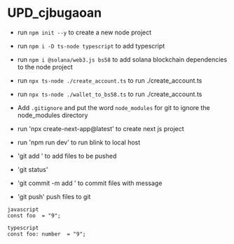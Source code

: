 # UPD_cjbugaoan

- run `npm init --y` to create a new node project
- run `npm i -D ts-node typescript` to add typescript
- run `npm i @solana/web3.js bs58` to add solana blockchain dependencies to the node project

- run `npx ts-node ./create_account.ts` to run ./create_account.ts
- run `npx ts-node ./wallet_to_bs58.ts` to run ./create_account.ts
- Add `.gitignore` and put the word `node_modules` for git to ignore the node_modules directory

- run 'npx create-next-app@latest' to create next js project
- run 'npm run dev' to run blink to local host

- 'git add <filename>' to add files to be pushed
- 'git status'
- 'git commit -m add <filename>' to commit files with message
- 'git push' push files to git

```
javascript
const foo  = "9";

typescript
const foo: number  = "9";

